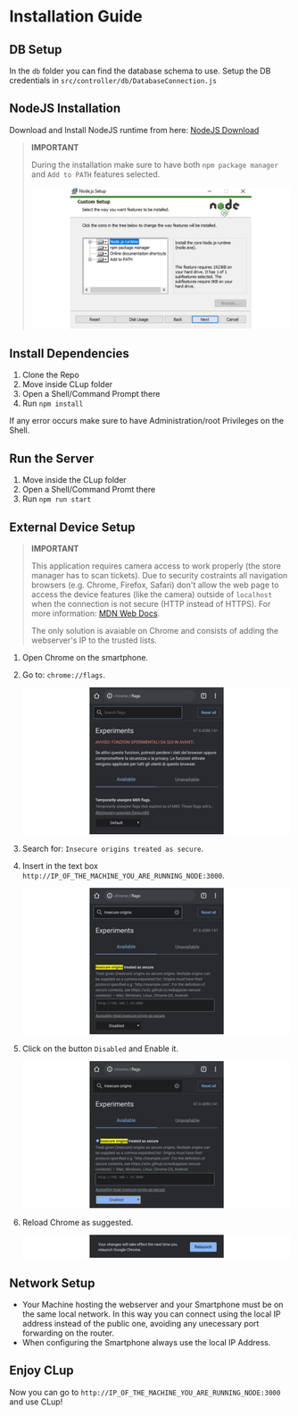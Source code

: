 # Installation Guide

## DB Setup

In the `db` folder you can find the database schema to use. Setup the DB credentials in `src/controller/db/DatabaseConnection.js`

## NodeJS Installation

Download and Install NodeJS runtime from here: [NodeJS Download](https://nodejs.org/en/)

>**IMPORTANT**
>
>During the installation make sure to have both `npm package manager` and `Add to PATH` features selected.
>
>![Installer screenshot](assets/installer_screen.jpg)

## Install Dependencies
1. Clone the Repo
2. Move inside CLup folder
3. Open a Shell/Command Prompt there
4. Run `npm install`

If any error occurs make sure to have Administration/root Privileges on the Shell.

## Run the Server
1. Move inside the CLup folder
2. Open a Shell/Command Promt there
3. Run `npm run start`
   
## External Device Setup
>**IMPORTANT**
> 
> This application requires camera access to work properly (the store manager has to scan tickets). Due to security costraints all navigation browsers (e.g. Chrome, Firefox, Safari) don't allow the web page to access the device features (like the camera) outside of `localhost` when the connection is not secure (HTTP instead of HTTPS). For more information: [MDN Web Docs](https://developer.mozilla.org/en-US/docs/Web/Security/Secure_Contexts).
>
>The only solution is avaiable on Chrome and consists of adding the webserver's IP to the trusted lists.

1. Open Chrome on the smartphone.
   
2. Go to: `chrome://flags`. 
   
   ![Installer screenshot](assets/chrome_screen_1.jpg)
   
3. Search for: `Insecure origins treated as secure`.
   
4. Insert in the text box `http://IP_OF_THE_MACHINE_YOU_ARE_RUNNING_NODE:3000`.
   
   ![Installer screenshot](assets/chrome_disable.jpg)

5. Click on the button `Disabled` and Enable it. 
   
   ![Installer screenshot](assets/chrome_enable.jpg)

6. Reload Chrome as suggested. 
   
   ![Installer screenshot](assets/reload_chrome.jpg)

## Network Setup
* Your Machine hosting the webserver and your Smartphone must be on the same local network. In this way you can connect using the local IP address instead of the public one, avoiding any unecessary port forwarding on the router.
* When configuring the Smartphone always use the local IP Address.

## Enjoy CLup
Now you can go to `http://IP_OF_THE_MACHINE_YOU_ARE_RUNNING_NODE:3000` and use CLup!